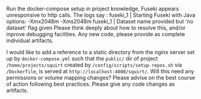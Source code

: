 Run the docker-compose setup in project knowledge, Fuseki appears unresponsive to http calls. The logs say :
fuseki_1 | Starting Fuseki with Java options: -Xmx2048m -Xms2048m
fuseki_1 | Dataset name provided but 'no dataset' flag given
Please think deeply about how to resolve this, and/or inprove debugging facilities. Any new code, please provide as complete individual artifacts.

I would like to add a reference to a static directory from the nginx server set up by `docker-compose.yml` such that the `public/` dir of project `/home/projects/squirt` created by `/config/scripts/setup-repos.sh` via `/Dockerfile`, is served at `http://localhost:4000/squirt/`. Will this need any permissions or volume mapping changes? Please advise on the best course of action following best practices. Please give any code changes as artifacts.
